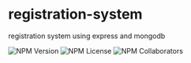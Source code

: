# registration-system
registration system using express and mongodb
<p dir=auto>
<img alt="NPM Version" src="https://img.shields.io/npm/v/registration-system">
<img alt="NPM License" src="https://img.shields.io/npm/l/registration-system">
<img alt="NPM Collaborators" src="https://img.shields.io/npm/collaborators/registration-system">

</p>
